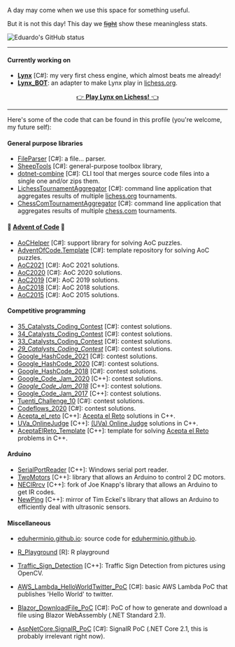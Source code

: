 A day may come when we use this space for something useful.

But it is not this day! This day we [~~fight~~](https://youtu.be/EXGUNvIFTQw) show these meaningless stats.

![Eduardo's GitHub status](https://github-readme-stats.vercel.app/api?username=eduherminio&theme=chartreuse-dark&show_icons=true&count_private=true&include_all_commits=true&custom_title=Eduardo%27s%20GitHub%20stats)

---

#### Currently working on

- [**Lynx**](https://github.com/lynx-chess/Lynx) [C#]: my very first chess engine, which almost beats me already!
- [**Lynx_BOT**](https://github.com/lynx-chess/Lynx_BOT): an adapter to make Lynx play in [lichess.org](https://lichess.org/@/Lynx_BOT).

<p align="center">
  <a href="https://lichess.org/?user=lynx_bot#friend">👉 <b>Play Lynx on Lichess!</b> 👈</a>
</p>

---

Here's some of the code that can be found in this profile (you're welcome, my future self):

#### General purpose libraries

- [FileParser](https://github.com/eduherminio/FileParser) [C#]: a file... parser.
- [SheepTools](https://github.com/eduherminio/SheepTools) [C#]: general-purpose toolbox library,
- [dotnet-combine](https://github.com/eduherminio/dotnet-combine) [C#]: CLI tool that merges source code files into a single one and/or zips them.
- [LichessTournamentAggregator](https://github.com/eduherminio/LichessTournamentAggregator) [C#]: command line application that aggregates results of multiple [lichess.org](https://lichess.org) tournaments.
- [ChessComTournamentAggregator](https://github.com/eduherminio/ChessComTournamentAggregator) [C#]: command line application that aggregates results of multiple [chess.com](https://chess.com) tournaments.

#### 🎅 [Advent of Code](https://adventofcode.com/) 🎅

- [AoCHelper](https://github.com/eduherminio/AoCHelper) [C#]: support library for solving AoC puzzles.
- [AdventOfCode.Template](https://github.com/eduherminio/AdventOfCode.Template) [C#]: template repository for solving AoC puzzles.
- [AoC2021](https://github.com/eduherminio/AoC2021) [C#]: AoC 2021 solutions.
- [AoC2020](https://github.com/eduherminio/AoC2020) [C#]: AoC 2020 solutions.
- [AoC2019](https://github.com/eduherminio/AoC2019) [C#]: AoC 2019 solutions.
- [AoC2018](https://github.com/eduherminio/advent-of-code-2018) [C#]: AoC 2018 solutions.
- [AoC2015](https://github.com/eduherminio/AoC2015) [C#]: AoC 2015 solutions.

#### Competitive programming

- [35_Catalysts_Coding_Contest](https://github.com/eduherminio/35_Catalysts_Coding_Contest) [C#]: contest solutions.
- [34_Catalysts_Coding_Contest](https://github.com/eduherminio/34_Catalysts_Coding_Contest) [C#]: contest solutions.
- [33_Catalysts_Coding_Contest](https://github.com/eduherminio/33_Catalysts_Coding_Contest) [C#]: contest solutions.
- _[29_Catalysts_Coding_Contest](https://github.com/eduherminio/29_Catalysts_Coding_Contest)_ [C#]: contest solutions.
- [Google_HashCode_2021](https://github.com/eduherminio/Google_HashCode_2021) [C#]: contest solutions.
- [Google_HashCode_2020](https://github.com/eduherminio/Google_HashCode_2020) [C#]: contest solutions.
- [Google_HashCode_2018](https://github.com/eduherminio/Google_HashCode_2018) [C#]: contest solutions.
- [Google_Code_Jam_2020](https://github.com/eduherminio/Google_Code_Jam_2020) [C++]: contest solutions.
- _[Google_Code_Jam_2018](https://github.com/eduherminio/Google_Code_Jam_2018)_ [C++]: contest solutions.
- [Google_Code_Jam_2017](https://github.com/eduherminio/Google_Code_Jam_2017) [C++]: contest solutions.
- [Tuenti_Challenge_10](https://github.com/eduherminio/Tuenti_Challenge_10) [C#]: contest solutions.
- [Codeflows_2020](https://github.com/eduherminio/Codeflows_2020) [C#]: contest solutions.
- [Acepta_el_reto](https://github.com/eduherminio/Acepta_el_reto) [C++]: [Acepta el Reto](https://aceptaelreto.com/) solutions in C++.
- [UVa_OnlineJudge](https://github.com/eduherminio/UVa_OnlineJudge) [C++]: [(UVa) Online Judge](https://github.com/eduherminio/UVa_OnlineJudge) solutions in C++.
- [AceptaElReto_Template](https://github.com/eduherminio/AceptaElReto_Template) [C++]: template for solving [Acepta el Reto](https://aceptaelreto.com/) problems in C++.

#### Arduino

- [SerialPortReader](https://github.com/eduherminio/SerialPortReader) [C++]: Windows serial port reader.
- [TwoMotors](https://github.com/eduherminio/TwoMotors) [C++]: library that allows an Arduino to control 2 DC motors.
- [NECIRrcv](https://github.com/eduherminio/NECIRrcv) [C++]: fork of Joe Knapp's library that allows an Arduino to get IR codes.
- [NewPing](https://github.com/eduherminio/NewPing) [C++]: mirror of Tim Eckel's library that allows an Arduino to efficiently deal with ultrasonic sensors.

#### Miscellaneous

- [eduherminio.github.io](https://github.com/eduherminio/eduherminio.github.io): source code for [eduherminio.github.io](https://eduherminio.github.io).
- [R_Playground](https://github.com/eduherminio/R_Playground) [R]: R playground
- [Traffic_Sign_Detection](https://github.com/eduherminio/Traffic_Sign_Detection) [C++]: Traffic Sign Detection from pictures using OpenCV.

- [AWS_Lambda_HelloWorldTwitter_PoC](https://github.com/eduherminio/AWS_Lambda_HelloWorldTwitter_PoC) [C#]: basic AWS Lambda PoC that publishes 'Hello World' to twitter.
- [Blazor_DownloadFile_PoC](https://github.com/eduherminio/Blazor_DownloadFile_PoC) [C#]: PoC of how to generate and download a file using Blazor WebAssembly (.NET Standard 2.1).
- [AspNetCore.SignalR_PoC](https://github.com/eduherminio/AspNetCore.SignalR_PoC) [C#]: SignalR PoC (.NET Core 2.1, this is probably irrelevant right now).
